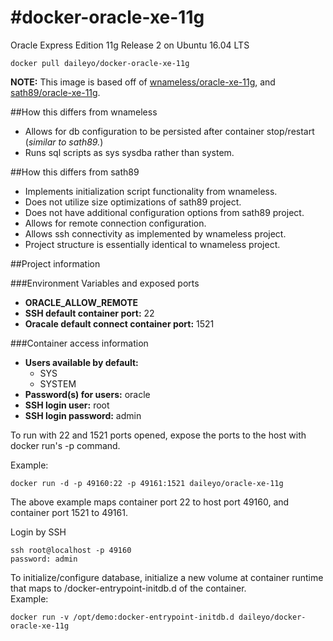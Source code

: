 #docker-oracle-xe-11g
============================

Oracle Express Edition 11g Release 2 on Ubuntu 16.04 LTS


```
docker pull daileyo/docker-oracle-xe-11g
```

**NOTE:**  This image is based off of [wnameless/oracle-xe-11g](https://github.com/wnameless/docker-oracle-xe-11g), and [sath89/oracle-xe-11g](https://github.com/MaksymBilenko/docker-oracle-xe-11g).  

##How this differs from wnameless
* Allows for db configuration to be persisted after container stop/restart (*similar to sath89.*)
* Runs sql scripts as sys sysdba rather than system.

##How this differs from sath89
* Implements initialization script functionality from wnameless.
* Does not utilize size optimizations of sath89 project.
* Does not have additional configuration options from sath89 project.
* Allows for remote connection configuration.
* Allows ssh connectivity as implemented by wnameless project.
* Project structure is essentially identical to wnameless project.

##Project information

###Environment Variables and exposed ports
* **ORACLE_ALLOW_REMOTE**
* **SSH default container port:** 22
* **Oracale default connect container  port:** 1521

###Container access information
* **Users available by default:**
  * SYS
  * SYSTEM
* **Password(s) for users:** oracle
* **SSH login user:** root
* **SSH login password:** admin

To run with 22 and 1521 ports opened, expose the ports to the host with docker run's -p command. 

Example:
```
docker run -d -p 49160:22 -p 49161:1521 daileyo/oracle-xe-11g
```
The above example maps container port 22 to host port 49160, and container port 1521 to 49161.


Login by SSH
```
ssh root@localhost -p 49160
password: admin
```

To initialize/configure database, initialize a new volume at container runtime that maps to /docker-entrypoint-initdb.d of the container.  
Example:
```
docker run -v /opt/demo:docker-entrypoint-initdb.d daileyo/docker-oracle-xe-11g
```

